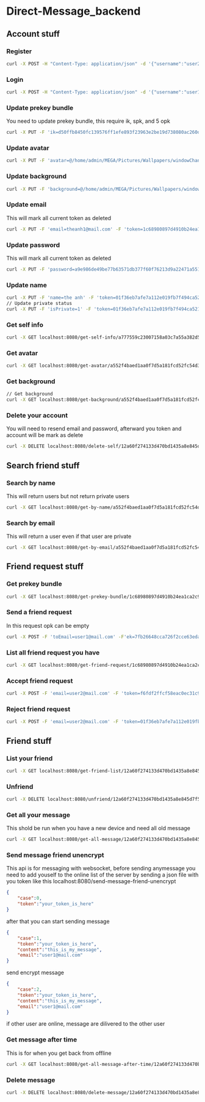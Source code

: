 # Direct-Message_backend
## Account stuff
### Register
``` bash
curl -X POST -H "Content-Type: application/json" -d '{"username":"user2@mail.com", "password":"6b86b273ff34fce19d6b804eff5a3f5747ada4eaa22f1d49c01e52ddb7875b4b"}' http://localhost:8080/register
```
### Login
``` bash
curl -X POST -H "Content-Type: application/json" -d '{"username":"user1@mail.com", "password":"6b86b273ff34fce19d6b804eff5a3f5747ada4eaa22f1d49c01e52ddb7875b4b"}' http://localhost:8080/login
```
### Update prekey bundle
You need to update prekey bundle, this require ik, spk, and 5 opk
``` bash
curl -X PUT -F 'ik=d50ffb8450fc139576ff1efe893f23963e2be19d738080ac260d0bd148933880' -F 'spk=d50ffb8450fc139576ff1efe893f23963e2be19d738080ac260d0bd148933881' -F 'opk=1762c5f8c4392877828e1473ae454ae663a05a3ef5ea962c89707f7a99a429d9,2782c5f8c4392877f28e1473ae454ae663a05a3ef5ea962c89707f7a99a429d9,2782c5f8c4392877f28e1473ae454ae663a05a3ef5ea962c89707f7a99a429d8,1762c5f8c4392877828e1473ae454ae663a05a3ef5ea962c89707f7a99a429d4,d779737d73332c2db9e7c709019a2626970a0f162b3fa4c0fe57b88fed1d9c82' -F 'token=01f36eb7afe7a112e019fb7f494ca5219aefb1668115d5e1a1494eb85d6ae36a' localhost:8080/update-prekey-bundle
```
### Update avatar
``` bash
curl -X PUT -F 'avatar=@/home/admin/MEGA/Pictures/Wallpapers/windowChan.jpg' -F 'token=1c68980897d4910b24ea1ca2c902d6dbefa7dffb09220833a5c0de0d6f2f28e8' localhost:8080/update-avatar
```
### Update background
``` bash
curl -X PUT -F 'background=@/home/admin/MEGA/Pictures/Wallpapers/windowChan.jpg' -F 'token=1c68980897d4910b24ea1ca2c902d6dbefa7dffb09220833a5c0de0d6f2f28e8' localhost:8080/update-background
```
### Update email
This will mark all current token as deleted
``` bash
curl -X PUT -F 'email=theanh1@mail.com' -F 'token=1c68980897d4910b24ea1ca2c902d6dbefa7dffb09220833a5c0de0d6f2f28e8' localhost:8080/update-email
```
### Update password
This will mark all current token as deleted
``` bash
curl -X PUT -F 'password=a9e986de49be77b63571db377f60f76213d9a22471a551a37adcd8a88f26f411' -F 'token=17e2ab217dadbb376170f5f264a76ca93fa39f821033490dc642b054aec51b25' localhost:8080/update-password
```
### Update name
``` bash
curl -X PUT -F 'name=the anh' -F 'token=01f36eb7afe7a112e019fb7f494ca5219aefb1668115d5e1a1494eb85d6ae36a' localhost:8080/update-name
// Update private status
curl -X PUT -F 'isPrivate=1' -F 'token=01f36eb7afe7a112e019fb7f494ca5219aefb1668115d5e1a1494eb85d6ae36a' localhost:8080/update-private-status
```
### Get self info
``` bash
curl -X GET localhost:8080/get-self-info/a777559c23007158a03c7a55a382d5906b8a758935af6a36c3244883708d5992
```
### Get avatar
``` bash
curl -X GET localhost:8080/get-avatar/a552f4baed1aa0f7d5a181fcd52fc54d3a60444bc4fef56e1b2c5fd8c74349eb/2.jpg --output 1.jpg
```
### Get background
``` bash
// Get background
curl -X GET localhost:8080/get-background/a552f4baed1aa0f7d5a181fcd52fc54d3a60444bc4fef56e1b2c5fd8c74349eb/2.jpg --output 1.jpg
```
### Delete your account
You will need to resend email and password, afterward you token and account will be mark as delete
``` bash
curl -X DELETE localhost:8080/delete-self/12a60f274133d470bd1435a8e845d7f501950452440018f110f85480670d20f9/user1@mail.com/6b86b273ff34fce19d6b804eff5a3f5747ada4eaa22f1d49c01e52ddb7875b4b
```
## Search friend stuff
### Search by name
This will return users but not return private users
``` bash
curl -X GET localhost:8080/get-by-name/a552f4baed1aa0f7d5a181fcd52fc54d3a60444bc4fef56e1b2c5fd8c74349eb/user/0
```
### Search by email
This will return a user even if that user are private
``` bash
curl -X GET localhost:8080/get-by-email/a552f4baed1aa0f7d5a181fcd52fc54d3a60444bc4fef56e1b2c5fd8c74349eb/user2@mail.com
```
## Friend request stuff
### Get prekey bundle
``` bash
curl -X GET localhost:8080/get-prekey-bundle/1c68980897d4910b24ea1ca2c902d6dbefa7dffb09220833a5c0de0d6f2f28e8/user1@mail.com
```
### Send a friend request
In this request opk can be empty
``` bash
curl -X POST -F 'toEmail=user1@mail.com' -F'ek=7fb26648cca726f2cce63eda8e92e220684d0200f08d7076a3a4beec121af720' -F 'opkUsed=1762c5f8c4392877828e1473ae454ae663a05a3ef5ea962c89707f7a99a429d4' -F 'token=00f857c72453676829967742fab2a8420542bce4ab14acaf551cd728bab64f12' localhost:8080/add-friend-request
```
### List all friend request you have
``` bash 
curl -X GET localhost:8080/get-friend-request/1c68980897d4910b24ea1ca2c902d6dbefa7dffb09220833a5c0de0d6f2f28e8
```
### Accept friend request
``` bash
curl -X POST -F 'email=user2@mail.com' -F 'token=f6fdf2ffcf58eac0ec31c97c99efec82f06198c07dde9be5b2c21f66ab5ea81f' localhost:8080/accept-friend-request
```
### Reject friend request
``` bash
curl -X POST -F 'email=user2@mail.com' -F 'token=01f36eb7afe7a112e019fb7f494ca5219aefb1668115d5e1a1494eb85d6ae36a' localhost:8080/reject-friend-request
```
## Friend stuff
### List your friend
``` bash
curl -X GET localhost:8080/get-friend-list/12a60f274133d470bd1435a8e845d7f501950452440018f110f85480670d20f9
```
### Unfriend
``` bash
curl -X DELETE localhost:8080/unfriend/12a60f274133d470bd1435a8e845d7f501950452440018f110f85480670d20f9/user2@mail.com
```
### Get all your message
This shold be run when you have a new device and need all old message
``` bash
curl -X GET localhost:8080/get-all-message/12a60f274133d470bd1435a8e845d7f501950452440018f110f85480670d20f9
```
### Send message friend unencrypt
This api is for messaging with websocket, before sending anymessage you need to add youself to the online list of the server by sending a json file with you token like this
localhost:8080/send-message-friend-unencrypt
``` json
{
    "case":0,
    "token":"your_token_is_here"
}
```
after that you can start sending message
``` json
{
    "case":1,
    "token":"your_token_is_here",
    "content":"this_is_my_message",
    "email":"user1@mail.com"
}
```
send encrypt message
``` json
{
    "case":2,
    "token":"your_token_is_here",
    "content":"this_is_my_message",
    "email":"user1@mail.com"
}
```
if other user are online, message are dilivered to the other user
### Get message after time
This is for when you get back from offline
``` bash
curl -X GET localhost:8080/get-all-message-after-time/12a60f274133d470bd1435a8e845d7f501950452440018f110f85480670d20f9/2024-05-03_20:57:28
```
### Delete message
``` bash
curl -X DELETE localhost:8080/delete-message/12a60f274133d470bd1435a8e845d7f501950452440018f110f85480670d20f9/2024-05-03_20:57:28
```